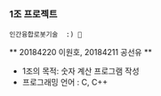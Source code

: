 ### 1조 프로젝트
    인간융합로봇기술  :) 👋

<!--
**wonho1000/wonho1000** is a ✨ _special_ ✨ repository because its `README.md` (this file) appears on your GitHub profile.

Here are some ideas to get you started:

- 🔭 I’m currently working on ...
- 🌱 I’m currently learning ...
- 👯 I’m looking to collaborate on ...
- 🤔 I’m looking for help with ...
- 💬 Ask me about ...
- 📫 How to reach me: ...
- 😄 Pronouns: ...
- ⚡ Fun fact: ...
-->
** 20184220 이원호, 20184211 공선유 ** 
- 1조의 목적: 숫자 계산 프로그램 작성
- 프로그래밍 언어 : C, C++
